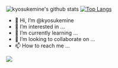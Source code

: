 ![kyosukemine's github stats](https://github-readme-stats.vercel.app/api?username=kyosukemine)
[![Top Langs](https://github-readme-stats.vercel.app/api/top-langs/?username=kyosukemine&layout=compact)](https://github.com/anuraghazra/github-readme-stats)

- 👋 Hi, I’m @kyosukemine
- 👀 I’m interested in ...
- 🌱 I’m currently learning ...
- 💞️ I’m looking to collaborate on ...
- 📫 How to reach me ...

<!---
kyosukemine/kyosukemine is a ✨ special ✨ repository because its `README.md` (this file) appears on your GitHub profile.
You can click the Preview link to take a look at your changes.
--->
![](https://github-profile-summary-cards.vercel.app/api/cards/profile-details?username=kyosukemine&theme=vue)

